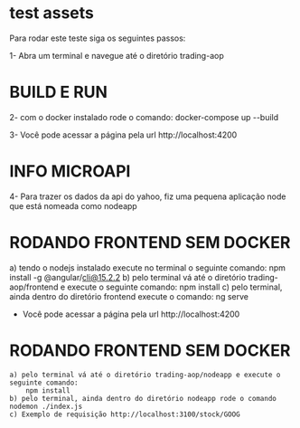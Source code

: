 # test assets

Para rodar este teste siga os seguintes passos:

1- Abra um terminal e navegue até o diretório trading-aop
#  BUILD E RUN
2- com o docker instalado rode o comando:
   docker-compose up --build   

3- Você pode acessar a página pela url http://localhost:4200
# INFO MICROAPI
4- Para trazer os dados da api do yahoo, fiz uma pequena aplicação node que está nomeada como nodeapp


  # RODANDO FRONTEND SEM DOCKER
  a) tendo o nodejs instalado execute no terminal o seguinte comando:
     npm install -g @angular/cli@15.2.2
  b) pelo terminal vá até o diretório trading-aop/frontend e execute o seguinte comando:
     npm install
  c) pelo terminal, ainda dentro do diretório frontend execute o comando:
   ng serve
   - Você pode acessar a página pela url http://localhost:4200

   
  # RODANDO FRONTEND SEM DOCKER
    a) pelo terminal vá até o diretório trading-aop/nodeapp e execute o seguinte comando:
        npm install
    b) pelo terminal, ainda dentro do diretório nodeapp rode o comando nodemon ./index.js
    c) Exemplo de requisição http://localhost:3100/stock/GOOG
  